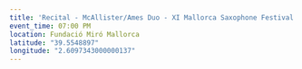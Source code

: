 ```yaml
---
title: 'Recital - McAllister/Ames Duo - XI Mallorca Saxophone Festival - SPAIN'
event_time: 07:00 PM
location: Fundació Miró Mallorca
latitude: "39.5548897"
longitude: "2.6097343000000137"
---
```

